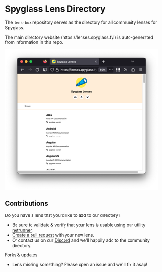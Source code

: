 # Spyglass Lens Directory

The `lens-box` repository serves as the directory for all community lenses for
Spyglass.

The main directory website (https://lenses.spyglass.fyi) is auto-generated from
information in this repo.

![lens directory website](/docs/static/images/screenshot.png)


## Contributions

Do you have a lens that you'd like to add to our directory?

- Be sure to validate & verify that your lens is usable using our utility [netrunner][netrunner].
- [Create a pull request](https://github.com/spyglass-search/lens-box/pulls) with your new lens.
- Or contact us on our [Discord][discord] and we'll happily add to the community directory.

Forks & updates

- Lens missing something? Please open an issue and we'll fix it asap!

[netrunner]: https://github.com/spyglass-search/netrunner
[pull-request]: https://github.com/spyglass-search/lens-box/pulls
[discord]: https://discord.gg/663wPVBSTB